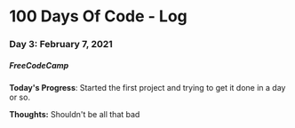 # 100 Days Of Code - Log
### Day 3: February 7, 2021
##### FreeCodeCamp 

**Today's Progress**: Started the first project and trying to get it done in a day or so.

**Thoughts:** Shouldn't be all that bad 